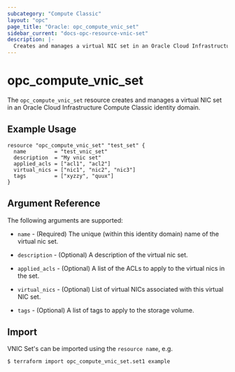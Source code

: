 ```yaml
---
subcategory: "Compute Classic"
layout: "opc"
page_title: "Oracle: opc_compute_vnic_set"
sidebar_current: "docs-opc-resource-vnic-set"
description: |-
  Creates and manages a virtual NIC set in an Oracle Cloud Infrastructure Compute Classic identity domain
---
```


# opc\_compute\_vnic\_set

The ``opc_compute_vnic_set`` resource creates and manages a virtual NIC set in an Oracle Cloud Infrastructure Compute Classic identity domain.

## Example Usage

```hcl
resource "opc_compute_vnic_set" "test_set" {
  name         = "test_vnic_set"
  description  = "My vnic set"
  applied_acls = ["acl1", "acl2"]
  virtual_nics = ["nic1", "nic2", "nic3"]
  tags         = ["xyzzy", "quux"]
}
```

## Argument Reference

The following arguments are supported:

* `name` - (Required) The unique (within this identity domain) name of the virtual nic set.

* `description` - (Optional) A description of the virtual nic set.

* `applied_acls` - (Optional) A list of the ACLs to apply to the virtual nics in the set.

* `virtual_nics` - (Optional) List of virtual NICs associated with this virtual NIC set.

* `tags` - (Optional) A list of tags to apply to the storage volume.

## Import

VNIC Set's can be imported using the `resource name`, e.g.

```shell
$ terraform import opc_compute_vnic_set.set1 example
```
